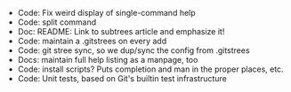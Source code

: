 * Code: Fix weird display of single-command help
* Code: split command
* Doc:  README: Link to subtrees article and emphasize it!
* Code: maintain a .gitstrees on every add
* Code: git stree sync, so we dup/sync the config from .gitstrees
* Docs: maintain full help listing as a manpage, too
* Code: install scripts?  Puts completion and man in the proper places, etc.
* Code: Unit tests, based on Git's builtin test infrastructure

